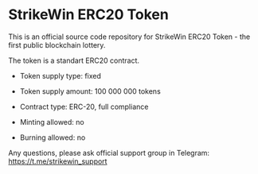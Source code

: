 # StrikeWin ERC20 Token

This is an official source code repository for StrikeWin ERC20 Token - the first public blockchain lottery.

The token is a standart ERC20 contract.

* Token supply type: fixed
* Token supply amount: 100 000 000 tokens
* Contract type: ERC-20, full compliance

* Minting allowed: 		no
* Burning allowed: 		no

Any questions, please ask official support group in Telegram:
https://t.me/strikewin_support 

